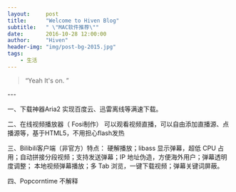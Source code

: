 ```yaml
---
layout:     post
title:      "Welcome to Hiven Blog"
subtitle:   " \"MAC软件推荐\""
date:       2016-10-28 12:00:00
author:     "Hiven"
header-img: "img/post-bg-2015.jpg"
tags:
    - 生活
---
```


> “Yeah It's on. ”


<p id = "build"></p>
---




一、下载神器Aria2 
实现百度云、迅雷离线等满速下载。

二、在线视频播放器（ Fosi制作）
可以观看视频直播，可以自由添加直播源、点播源等，基于HTML5，不用担心flash发热

三、Bilibili客户端（非官方）特点：
硬解播放；libass 显示弹幕，超低 CPU 占用；自动拼接分段视频；支持发送弹幕；IP 地址伪造，方便海外用户；弹幕透明度调整；
本地视频弹幕播放；多 Tab 浏览，一键下载视频；弹幕关键词屏蔽。

四、Popcorntime 不解释
